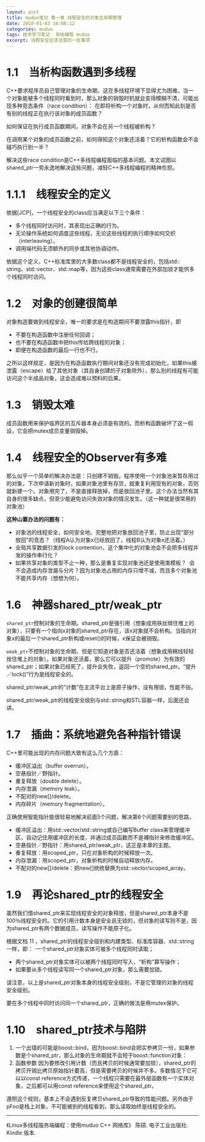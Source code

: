 ```yaml
---
layout: post
title: muduo笔记 第一章 线程安全的对象生命期管理
date: 2018-01-03 16:08:12
categories: muduo
tags: 技术学习笔记  系统编程 muduo 
excerpt: 线程安全应该注意的一些事项
---
```


# 1.1　当析构函数遇到多线程 

C++要求程序员自己管理对象的生命期，这在多线程环境下显得尤为困难。当一个对象能被多个线程同时看到时，那么对象的销毁时机就会变得模糊不清，可能出现多种竞态条件（race condition）：
在即将析构一个对象时，从何而知此刻是否有别的线程正在执行该对象的成员函数？ 

如何保证在执行成员函数期间，对象不会在另一个线程被析构？ 

在调用某个对象的成员函数之前，如何得知这个对象还活着？它的析构函数会不会碰巧执行到一半？ 

解决这些race condition是C++多线程编程面临的基本问题。本文试图以shared_ptr一劳永逸地解决这些问题，减轻C++多线程编程的精神负担。

# 1.1.1　线程安全的定义 

依据[JCP]，一个线程安全的class应当满足以下三个条件： 

- 多个线程同时访问时，其表现出正确的行为。 
- 无论操作系统如何调度这些线程，无论这些线程的执行顺序如何交织（interleaving）。 
- 调用端代码无须额外的同步或其他协调动作。

依据这个定义，C++标准库里的大多数class都不是线程安全的，包括std:: string、std::vector、std::map等，因为这些class通常需要在外部加锁才能供多个线程同时访问。

# 1.2　对象的创建很简单

对象构造要做到线程安全，唯一的要求是在构造期间不要泄露this指针，即 

- 不要在构造函数中注册任何回调； 
- 也不要在构造函数中把this传给跨线程的对象； 
- 即便在构造函数的最后一行也不行。 

之所以这样规定，是因为在构造函数执行期间对象还没有完成初始化，如果this被泄露（escape）给了其他对象（其自身创建的子对象除外），那么别的线程有可能访问这个半成品对象，这会造成难以预料的后果。

# 1.3　销毁太难 

成员函数用来保护临界区的互斥器本身必须是有效的。而析构函数破坏了这一假设，它会把mutex成员变量销毁掉。


# 1.4　线程安全的Observer有多难

那么似乎一个简单的解决办法是：只创建不销毁。程序使用一个对象池来暂存用过的对象，下次申请新对象时，如果对象池里有存货，就重复利用现有的对象，否则就新建一个。对象用完了，不是直接释放掉，而是放回池子里。这个办法当然有其自身的很多缺点，但至少能避免访问失效对象的情况发生。（这一种就是很常用的对象池）

**这种山寨办法的问题有：** 

- 对象池的线程安全，如何安全地、完整地把对象放回池子里，防止出现“部分放回”的竞态？（线程A认为对象x已经放回了，线程B认为对象x还活着。）
- 全局共享数据引发的lock contention，这个集中化的对象池会不会把多线程并发的操作串行化？ 
- 如果共享对象的类型不止一种，那么是重复实现对象池还是使用类模板？ ·会不会造成内存泄漏与分片？因为对象池占用的内存只增不减，而且多个对象池不能共享内存（想想为何）。

# 1.6　神器shared_ptr/weak_ptr

`shared_ptr`控制对象的生命期。shared_ptr是强引用（想象成用铁丝绑住堆上的对象），只要有一个指向x对象的shared_ptr存在，该x对象就不会析构。当指向对象x的最后一个shared_ptr析构或reset()的时候，x保证会被销毁。 

`weak_ptr`不控制对象的生命期，但是它知道对象是否还活着（想象成用棉线轻轻拴住堆上的对象）。如果对象还活着，那么它可以提升（promote）为有效的shared_ptr；如果对象已经死了，提升会失败，返回一个空的shared_ptr。“提升／lock()”行为是线程安全的。 

shared_ptr/weak_ptr的“计数”在主流平台上是原子操作，没有用锁，性能不俗。

shared_ptr/weak_ptr的线程安全级别与std::string和STL容器一样，后面还会讲。

# 1.7　插曲：系统地避免各种指针错误

 C++里可能出现的内存问题大致有这么几个方面：
 
 - 缓冲区溢出（buffer overrun）。 
 - 空悬指针／野指针。 
 - 重复释放（double delete）。
 - 内存泄漏（memory leak）。
 - 不配对的new[]/delete。
 - 内存碎片（memory fragmentation）。

正确使用智能指针能很轻易地解决前面5个问题，解决第6个问题需要别的思路， 

- 缓冲区溢出：用std::vector<char>/std::string或自己编写Buffer class来管理缓冲区，自动记住用缓冲区的长度，并通过成员函数而不是裸指针来修改缓冲区。 
- 空悬指针／野指针：用shared_ptr/weak_ptr，这正是本章的主题。 
- 重复释放：用scoped_ptr，只在对象析构的时候释放一次。 
- 内存泄漏：用scoped_ptr，对象析构的时候自动释放内存。 
- 不配对的new[]/delete：把new[]统统替换为std::vector/scoped_array。

# 1.9　再论shared_ptr的线程安全

虽然我们借shared_ptr来实现线程安全的对象释放，但是shared_ptr本身不是100％线程安全的。它的引用计数本身是安全且无锁的，但对象的读写则不是，因为shared_ptr有两个数据成员，读写操作不能原子化。

根据文档 11 ，shared_ptr的线程安全级别和内建类型、标准库容器、std::string一样，即： ·一个shared_ptr对象实体可被多个线程同时读取； 

- 两个shared_ptr对象实体可以被两个线程同时写入，"析构"算写操作； 
- 如果要从多个线程读写同一个shared_ptr对象，那么需要加锁。 

请注意，以上是shared_ptr对象本身的线程安全级别，不是它管理的对象的线程安全级别。 

要在多个线程中同时访问同一个shared_ptr，正确的做法是用mutex保护。

# 1.10　shared_ptr技术与陷阱

1. 一个出错的可能是boost::bind，因为boost::bind会把实参拷贝一份，如果参数是个shared_ptr，那么对象的生命期就不会短于boost::function对象：
2. 函数参数 因为要修改引用计数（而且拷贝的时候通常要加锁），shared_ptr的拷贝开销比拷贝原始指针要高，但是需要拷贝的时候并不多。多数情况下它可以以const reference方式传递，一个线程只需要在最外层函数有一个实体对象，之后都可以用const reference来使用这个shared_ptr。

遵照这个规则，基本上不会遇到反复拷贝shared_ptr导致的性能问题。另外由于pFoo是栈上对象，不可能被别的线程看到，那么读取始终是线程安全的。


---
 《Linux多线程服务端编程：使用muduo C++ 网络库》 陈硕. 电子工业出版社. Kindle 版本.